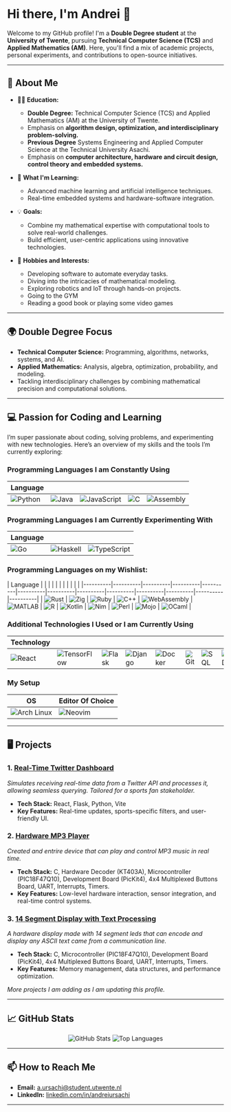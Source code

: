 # Hi there, I'm Andrei 👋

Welcome to my GitHub profile! I'm a **Double Degree student** at the **University of Twente**, pursuing **Technical Computer Science (TCS)** and **Applied Mathematics (AM)**. Here, you'll find a mix of academic projects, personal experiments, and contributions to open-source initiatives.

---

## 🌟 About Me

- 🧑‍🎓 **Education:**  
  - **Double Degree:** Technical Computer Science (TCS) and Applied Mathematics (AM) at the University of Twente.  
  - Emphasis on **algorithm design, optimization, and interdisciplinary problem-solving.**
  - **Previous Degree** Systems Engineering and Applied Computer Science at the Technical University Asachi.
  - Emphasis on **computer architecture, hardware and circuit design, control theory and embedded systems.**

- 🌱 **What I'm Learning:**  
  - Advanced machine learning and artificial intelligence techniques.  
  - Real-time embedded systems and hardware-software integration.  

- 💡 **Goals:**  
  - Combine my mathematical expertise with computational tools to solve real-world challenges.  
  - Build efficient, user-centric applications using innovative technologies.  

- 🎯 **Hobbies and Interests:**  
  - Developing software to automate everyday tasks.  
  - Diving into the intricacies of mathematical modeling.  
  - Exploring robotics and IoT through hands-on projects.
  - Going to the GYM
  - Reading a good book or playing some video games

---

## 🌍 Double Degree Focus

- **Technical Computer Science:** Programming, algorithms, networks, systems, and AI.  
- **Applied Mathematics:** Analysis, algebra, optimization, probability, and modeling.  
- Tackling interdisciplinary challenges by combining mathematical precision and computational solutions.

---

## 💻 Passion for Coding and Learning

I’m super passionate about coding, solving problems, and experimenting with new technologies. Here’s an overview of my skills and the tools I’m currently exploring:

### Programming Languages I am Constantly Using
| Language |          | | | | 
|----------|----------|----------|----------|----------|
| ![Python](https://img.shields.io/badge/-Python-3776AB?style=for-the-badge&logo=python&logoColor=white) | ![Java](https://img.shields.io/badge/-Java-007396?style=for-the-badge&logo=java&logoColor=white) | ![JavaScript](https://img.shields.io/badge/-JavaScript-F7DF1E?style=for-the-badge&logo=javascript&logoColor=black) | ![C](https://img.shields.io/badge/-C-A8B9CC?style=for-the-badge&logo=c&logoColor=white) | ![Assembly](https://img.shields.io/badge/-Assembly-525252?style=for-the-badge&logo=assemblyscript&logoColor=white) |

### Programming Languages I am Currently Experimenting With
| Language | | |
|----------|----------|----------|
| ![Go](https://img.shields.io/badge/-Go-00ADD8?style=for-the-badge&logo=go&logoColor=white) | ![Haskell](https://img.shields.io/badge/-Haskell-5D4F85?style=for-the-badge&logo=haskell&logoColor=white) | ![TypeScript](https://img.shields.io/badge/-TypeScript-3178C6?style=for-the-badge&logo=typescript&logoColor=white) |

### Programming Languages on my Wishlist:
| Language | | | | | | | | | | |
|----------|----------|----------|----------|----------|----------|----------|----------|----------|----------|----------|----------|----------|
| ![Rust](https://img.shields.io/badge/-Rust-000000?style=for-the-badge&logo=rust&logoColor=white) | ![Zig](https://img.shields.io/badge/-Zig-F7A41D?style=for-the-badge&logo=zig&logoColor=white) | ![Ruby](https://img.shields.io/badge/-Ruby-CC342D?style=for-the-badge&logo=ruby&logoColor=white) | ![C++](https://img.shields.io/badge/-C++-00599C?style=for-the-badge&logo=c%2B%2B&logoColor=white) | ![WebAssembly](https://img.shields.io/badge/-WebAssembly-654FF0?style=for-the-badge&logo=webassembly&logoColor=white) | ![MATLAB](https://img.shields.io/badge/-MATLAB-0076A8?style=for-the-badge&logo=Mathworks&logoColor=white) | ![R](https://img.shields.io/badge/-R-276DC3?style=for-the-badge&logo=r&logoColor=white) | ![Kotlin](https://img.shields.io/badge/-Kotlin-0095D5?style=for-the-badge&logo=kotlin&logoColor=white) | ![Nim](https://img.shields.io/badge/-Nim-FEA702?style=for-the-badge&logo=nim&logoColor=white) | ![Perl](https://img.shields.io/badge/-Perl-39457E?style=for-the-badge&logo=perl&logoColor=white) | ![Mojo](https://img.shields.io/badge/-Mojo-000000?style=for-the-badge&logo=mojo&logoColor=white) | ![OCaml](https://img.shields.io/badge/-OCaml-EC6813?style=for-the-badge&logo=ocaml&logoColor=white) |

### Additional Technologies I Used or I am Currently Using
| Technology | | | | | | | | | | |
|------------|----------|----------|----------|----------|----------|----------|----------|-|-|-|
| ![React](https://img.shields.io/badge/-React-61DAFB?style=for-the-badge&logo=react&logoColor=black) | ![TensorFlow](https://img.shields.io/badge/-TensorFlow-FF6F00?style=for-the-badge&logo=tensorflow&logoColor=white) | ![Flask](https://img.shields.io/badge/-Flask-000000?style=for-the-badge&logo=flask&logoColor=white) | ![Django](https://img.shields.io/badge/-Django-092E20?style=for-the-badge&logo=django&logoColor=white) | ![Docker](https://img.shields.io/badge/-Docker-2496ED?style=for-the-badge&logo=docker&logoColor=white) | ![Git](https://img.shields.io/badge/-Git-F05032?style=for-the-badge&logo=git&logoColor=white) | ![SQL](https://img.shields.io/badge/-SQL-4479A1?style=for-the-badge&logo=sql&logoColor=white) | ![MongoDB](https://img.shields.io/badge/-MongoDB-47A248?style=for-the-badge&logo=mongodb&logoColor=white) | ![Vite](https://img.shields.io/badge/-Vite-646CFF?style=for-the-badge&logo=vite&logoColor=white) | ![Node.js](https://img.shields.io/badge/-Node.js-339933?style=for-the-badge&logo=node.js&logoColor=white) | ![Express.js](https://img.shields.io/badge/-Express.js-000000?style=for-the-badge&logo=express&logoColor=white) |

### My Setup
| OS | Editor Of Choice |
|----|------------------|
| ![Arch Linux](https://img.shields.io/badge/-Arch_Linux-1793D1?style=for-the-badge&logo=arch-linux&logoColor=white) | ![Neovim](https://img.shields.io/badge/-Neovim-57A143?style=for-the-badge&logo=neovim&logoColor=white) |

---

## 🖥️ Projects

### 1. [Real-Time Twitter Dashboard](https://github.com/Strife-01/University-Of-Twente/tree/main/Y1/Module_1_Pearls_of_Computer_Science/Week_9_Real_Time_Twitter_Dashboard)  
  *Simulates receiving real-time data from a Twitter API and processes it, allowing seamless querying. Tailored for a sports fan stakeholder.*  
  - **Tech Stack:** React, Flask, Python, Vite  
  - **Key Features:** Real-time updates, sports-specific filters, and user-friendly UI.

### 2. [Hardware MP3 Player](https://github.com/Strife-01/Hardware-MP3-Player)  
  *Created and entrire device that can play and control MP3 music in real time.*  
  - **Tech Stack:** C, Hardware Decoder (KT403A), Microcontroller (PIC18F47Q10), Development Board (PicKit4), 4x4 Multiplexed Buttons Board, UART, Interrupts, Timers.
  - **Key Features:** Low-level hardware interaction, sensor integration, and real-time control systems.

### 3. [14 Segment Display with Text Processing](https://github.com/Strife-01/14-Segment-Display-Processing-Text)  
  *A hardware display made with 14 segment leds that can encode and display any ASCII text came from a communication line.*  
  - **Tech Stack:** C, Microcontroller (PIC18F47Q10), Development Board (PicKit4), 4x4 Multiplexed Buttons Board, UART, Interrupts, Timers.
  - **Key Features:** Memory management, data structures, and performance optimization.  

*More projects I am adding as I am updating this profile.*

---

## 📈 GitHub Stats

<p align="center">
  <img src="https://github-readme-stats.vercel.app/api?username=Strife-01&show_icons=true&theme=radical" alt="GitHub Stats"/>
  <img src="https://github-readme-stats.vercel.app/api/top-langs/?username=Strife-01&layout=compact&theme=radical" alt="Top Languages"/>
</p>

---

## 📫 How to Reach Me

- **Email:** [a.ursachi@student.utwente.nl](mailto:a.ursachi@student.utwente.nl)  
- **LinkedIn:** [linkedin.com/in/andreiursachi](https://linkedin.com/in/andreiursachi)  
<!-- - **Website/Portfolio:** [yourwebsite.com](https://yourwebsite.com) -->

---
